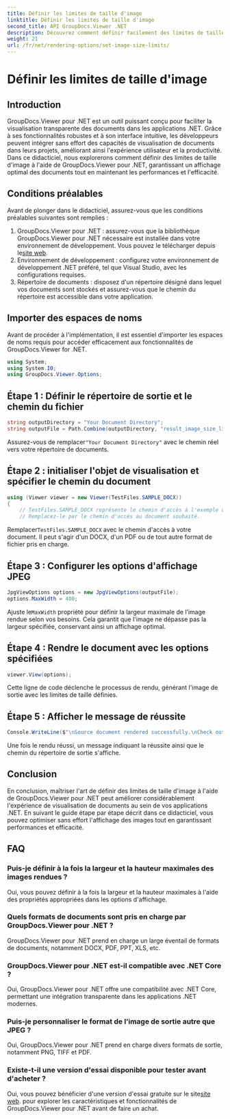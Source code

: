 ```yaml
---
title: Définir les limites de taille d'image
linktitle: Définir les limites de taille d'image
second_title: API GroupDocs.Viewer .NET
description: Découvrez comment définir facilement des limites de taille d'image dans les applications .NET à l'aide de GroupDocs.Viewer pour .NET, améliorant ainsi l'expérience de visualisation de documents.
weight: 21
url: /fr/net/rendering-options/set-image-size-limits/
---
```


# Définir les limites de taille d'image

## Introduction
GroupDocs.Viewer pour .NET est un outil puissant conçu pour faciliter la visualisation transparente des documents dans les applications .NET. Grâce à ses fonctionnalités robustes et à son interface intuitive, les développeurs peuvent intégrer sans effort des capacités de visualisation de documents dans leurs projets, améliorant ainsi l'expérience utilisateur et la productivité. Dans ce didacticiel, nous explorerons comment définir des limites de taille d'image à l'aide de GroupDocs.Viewer pour .NET, garantissant un affichage optimal des documents tout en maintenant les performances et l'efficacité.
## Conditions préalables
Avant de plonger dans le didacticiel, assurez-vous que les conditions préalables suivantes sont remplies :
1.  GroupDocs.Viewer pour .NET : assurez-vous que la bibliothèque GroupDocs.Viewer pour .NET nécessaire est installée dans votre environnement de développement. Vous pouvez le télécharger depuis le[site web](https://releases.groupdocs.com/viewer/net/).
2. Environnement de développement : configurez votre environnement de développement .NET préféré, tel que Visual Studio, avec les configurations requises.
3. Répertoire de documents : disposez d'un répertoire désigné dans lequel vos documents sont stockés et assurez-vous que le chemin du répertoire est accessible dans votre application.

## Importer des espaces de noms
Avant de procéder à l'implémentation, il est essentiel d'importer les espaces de noms requis pour accéder efficacement aux fonctionnalités de GroupDocs.Viewer for .NET.
```csharp
using System;
using System.IO;
using GroupDocs.Viewer.Options;
```
## Étape 1 : Définir le répertoire de sortie et le chemin du fichier
```csharp
string outputDirectory = "Your Document Directory";
string outputFile = Path.Combine(outputDirectory, "result_image_size_limit.jpg");
```
 Assurez-vous de remplacer`"Your Document Directory"` avec le chemin réel vers votre répertoire de documents.
## Étape 2 : initialiser l'objet de visualisation et spécifier le chemin du document
```csharp
using (Viewer viewer = new Viewer(TestFiles.SAMPLE_DOCX))
{
    // TestFiles.SAMPLE_DOCX représente le chemin d'accès à l'exemple de document.
    // Remplacez-le par le chemin d'accès au document souhaité.
```
 Remplacer`TestFiles.SAMPLE_DOCX` avec le chemin d'accès à votre document. Il peut s'agir d'un DOCX, d'un PDF ou de tout autre format de fichier pris en charge.
## Étape 3 : Configurer les options d'affichage JPEG
```csharp
JpgViewOptions options = new JpgViewOptions(outputFile);
options.MaxWidth = 400;
```
 Ajuste le`MaxWidth` propriété pour définir la largeur maximale de l’image rendue selon vos besoins. Cela garantit que l'image ne dépasse pas la largeur spécifiée, conservant ainsi un affichage optimal.
## Étape 4 : Rendre le document avec les options spécifiées
```csharp
viewer.View(options);
```
Cette ligne de code déclenche le processus de rendu, générant l'image de sortie avec les limites de taille définies.
## Étape 5 : Afficher le message de réussite
```csharp
Console.WriteLine($"\nSource document rendered successfully.\nCheck output in {outputDirectory}.");
```
Une fois le rendu réussi, un message indiquant la réussite ainsi que le chemin du répertoire de sortie s'affiche.

## Conclusion
En conclusion, maîtriser l'art de définir des limites de taille d'image à l'aide de GroupDocs.Viewer pour .NET peut améliorer considérablement l'expérience de visualisation de documents au sein de vos applications .NET. En suivant le guide étape par étape décrit dans ce didacticiel, vous pouvez optimiser sans effort l'affichage des images tout en garantissant performances et efficacité.
## FAQ
### Puis-je définir à la fois la largeur et la hauteur maximales des images rendues ?
Oui, vous pouvez définir à la fois la largeur et la hauteur maximales à l'aide des propriétés appropriées dans les options d'affichage.
### Quels formats de documents sont pris en charge par GroupDocs.Viewer pour .NET ?
GroupDocs.Viewer pour .NET prend en charge un large éventail de formats de documents, notamment DOCX, PDF, PPT, XLS, etc.
### GroupDocs.Viewer pour .NET est-il compatible avec .NET Core ?
Oui, GroupDocs.Viewer pour .NET offre une compatibilité avec .NET Core, permettant une intégration transparente dans les applications .NET modernes.
### Puis-je personnaliser le format de l’image de sortie autre que JPEG ?
Oui, GroupDocs.Viewer pour .NET prend en charge divers formats de sortie, notamment PNG, TIFF et PDF.
### Existe-t-il une version d'essai disponible pour tester avant d'acheter ?
 Oui, vous pouvez bénéficier d'une version d'essai gratuite sur le site[site web](https://releases.groupdocs.com/viewer/net/). pour explorer les caractéristiques et fonctionnalités de GroupDocs.Viewer pour .NET avant de faire un achat.